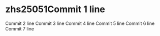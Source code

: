 # zhs25051Commit 1 line
Commit 2 line
Commit 3 line
Commit 4 line
Commit 5 line
Commit 6 line
Commit 7 line
